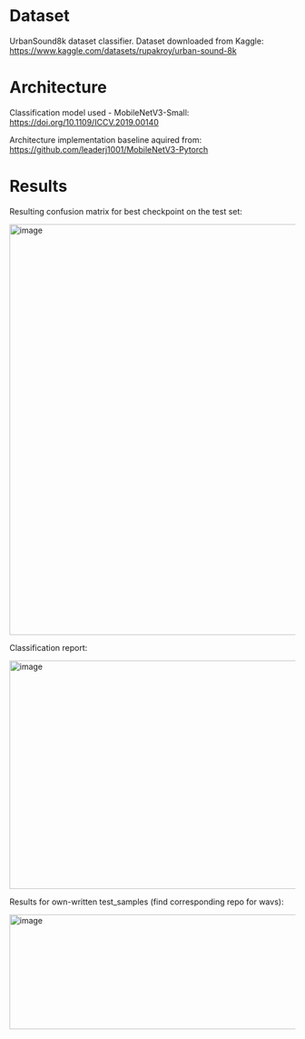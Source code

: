 # Dataset

UrbanSound8k dataset classifier.
Dataset downloaded from Kaggle:
https://www.kaggle.com/datasets/rupakroy/urban-sound-8k

# Architecture
Classification model used - MobileNetV3-Small:
https://doi.org/10.1109/ICCV.2019.00140

Architecture implementation baseline aquired from:
https://github.com/leaderj1001/MobileNetV3-Pytorch

# Results
Resulting confusion matrix for best checkpoint on the test set:

<img width="975" height="723" alt="image" src="https://github.com/user-attachments/assets/c25fe5e2-3de8-4c35-a874-718dfe42a060" />

Classification report:

<img width="560" height="402" alt="image" src="https://github.com/user-attachments/assets/223f1a63-77e8-4af2-ba1a-a29185f41be6" />

Results for own-written test_samples (find corresponding repo for wavs):

<img width="975" height="202" alt="image" src="https://github.com/user-attachments/assets/24edd4fa-8e1b-438a-9d41-53b1a9521035" />

